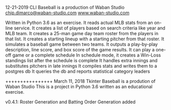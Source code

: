 12-21-2019
CLI Baseball is a production of Waban Studio
chip.dimarco@waban-studio.com
www.waban-studio.com

Written in Python 3.6 as an exercise.
It reads actual MLB stats from an on-line service.
It creates a list of players based on search criteria like year and MLB team.
It creates a 25-man game day team roster from the players in that list.
It creates a starting lineup with a starting pitcher from that roster.
It simulates a baseball game between two teams.
It outputs a play-by-play description, line score, and box score of the game results.
It can play a one-off game or a complete schedule
In schedule mode, it creates a Win-Loss standings list after the schedule is complete
It handles extra innings and substitutes pitchers in late innings
It compiles stats and writes them to a postgres db
It queries the db and reports statistical category leaders


++++++++++++++++
March 11, 2018
Tkinter Baseball is a prodution of Waban Studio
This is a project in Python 3.6 written as an educational exercise.

v0.4.1: Roster Generation and Batting Order Generation added